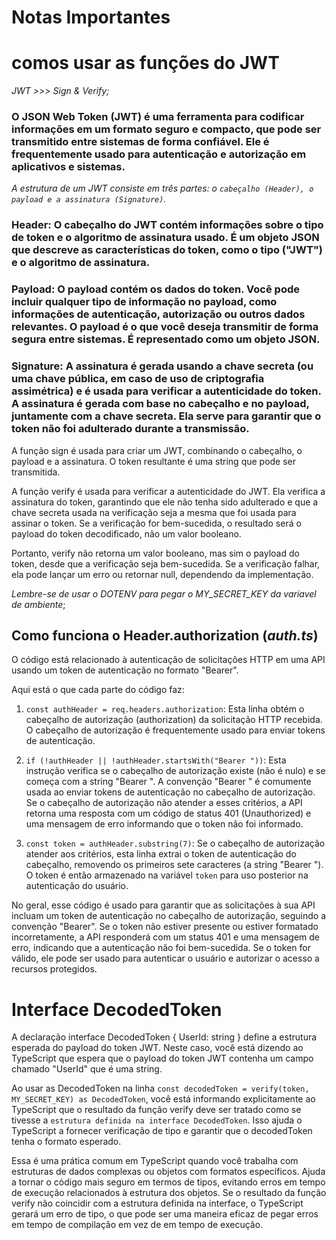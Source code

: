 # Notas Importantes

# comos usar as funções do JWT 

*JWT >>> Sign & Verify;*

### O JSON Web Token (JWT) é uma ferramenta para codificar informações em um formato seguro e compacto, que pode ser transmitido entre sistemas de forma confiável. Ele é frequentemente usado para autenticação e autorização em aplicativos e sistemas.

  *A estrutura de um JWT consiste em três partes: o `cabeçalho (Header), o payload e a assinatura (Signature)`.*

 ### Header: O cabeçalho do JWT contém informações sobre o tipo de token e o algoritmo de assinatura usado. É um objeto JSON que descreve as características do token, como o tipo ("JWT") e o algoritmo de assinatura.

 ### Payload: O payload contém os dados do token. Você pode incluir qualquer tipo de informação no payload, como informações de autenticação, autorização ou outros dados relevantes. O payload é o que você deseja transmitir de forma segura entre sistemas. É representado como um objeto JSON.

 ### Signature: A assinatura é gerada usando a chave secreta (ou uma chave pública, em caso de uso de criptografia assimétrica) e é usada para verificar a autenticidade do token. A assinatura é gerada com base no cabeçalho e no payload, juntamente com a chave secreta. Ela serve para garantir que o token não foi adulterado durante a transmissão.

 A função sign é usada para criar um JWT, combinando o cabeçalho, o payload e a assinatura. O token resultante é uma string que pode ser transmitida.

 A função verify é usada para verificar a autenticidade do JWT. Ela verifica a assinatura do token, garantindo que ele não tenha sido adulterado e que a chave secreta usada na verificação seja a mesma que foi usada para assinar o token. Se a verificação for bem-sucedida, o resultado será o payload do token decodificado, não um valor booleano.

 Portanto, verify não retorna um valor booleano, mas sim o payload do token, desde que a verificação seja bem-sucedida. Se a verificação falhar, ela pode lançar um erro ou retornar null, dependendo da implementação.

*Lembre-se de usar o DOTENV para pegar o MY_SECRET_KEY da variavel de ambiente*;


## Como funciona o Header.authorization (*auth.ts*)

O código está relacionado à autenticação de solicitações HTTP em uma API usando um token de autenticação no formato "Bearer".

Aqui está o que cada parte do código faz:

1. `const authHeader = req.headers.authorization`: Esta linha obtém o cabeçalho de autorização (authorization) da solicitação HTTP recebida. O cabeçalho de autorização é frequentemente usado para enviar tokens de autenticação.

2. `if (!authHeader || !authHeader.startsWith("Bearer "))`: Esta instrução verifica se o cabeçalho de autorização existe (não é nulo) e se começa com a string "Bearer ". A convenção "Bearer " é comumente usada ao enviar tokens de autenticação no cabeçalho de autorização. Se o cabeçalho de autorização não atender a esses critérios, a API retorna uma resposta com um código de status 401 (Unauthorized) e uma mensagem de erro informando que o token não foi informado.

3. `const token = authHeader.substring(7)`: Se o cabeçalho de autorização atender aos critérios, esta linha extrai o token de autenticação do cabeçalho, removendo os primeiros sete caracteres (a string "Bearer "). O token é então armazenado na variável `token` para uso posterior na autenticação do usuário.

No geral, esse código é usado para garantir que as solicitações à sua API incluam um token de autenticação no cabeçalho de autorização, seguindo a convenção "Bearer". Se o token não estiver presente ou estiver formatado incorretamente, a API responderá com um status 401 e uma mensagem de erro, indicando que a autenticação não foi bem-sucedida. Se o token for válido, ele pode ser usado para autenticar o usuário e autorizar o acesso a recursos protegidos.


# Interface DecodedToken

A declaração interface DecodedToken { UserId: string } define a estrutura esperada do payload do token JWT. Neste caso, você está dizendo ao TypeScript que espera que o payload do token JWT contenha um campo chamado "UserId" que é uma string.

Ao usar as DecodedToken na linha `const decodedToken = verify(token, MY_SECRET_KEY) as DecodedToken`, você está informando explicitamente ao TypeScript que o resultado da função verify deve ser tratado como se tivesse a `estrutura definida na interface DecodedToken`. Isso ajuda o TypeScript a fornecer verificação de tipo e garantir que o decodedToken tenha o formato esperado.

Essa é uma prática comum em TypeScript quando você trabalha com estruturas de dados complexas ou objetos com formatos específicos. Ajuda a tornar o código mais seguro em termos de tipos, evitando erros em tempo de execução relacionados à estrutura dos objetos. Se o resultado da função verify não coincidir com a estrutura definida na interface, o TypeScript gerará um erro de tipo, o que pode ser uma maneira eficaz de pegar erros em tempo de compilação em vez de em tempo de execução.